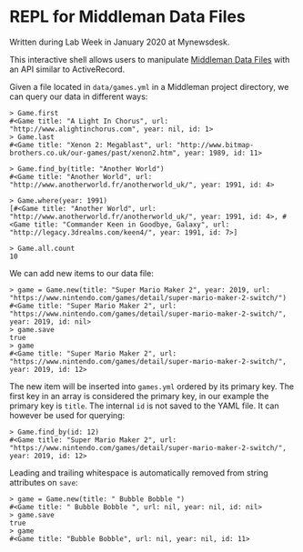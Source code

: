 # REPL for Middleman Data Files

Written during Lab Week in January 2020 at Mynewsdesk.

This interactive shell allows users to manipulate [Middleman Data Files](https://middlemanapp.com/advanced/data-files/) with an API similar to ActiveRecord.

Given a file located in `data/games.yml` in a Middleman project directory, we can query our data in different ways:

```
> Game.first
#<Game title: "A Light In Chorus", url: "http://www.alightinchorus.com", year: nil, id: 1>
> Game.last
#<Game title: "Xenon 2: Megablast", url: "http://www.bitmap-brothers.co.uk/our-games/past/xenon2.htm", year: 1989, id: 11>

> Game.find_by(title: "Another World")
#<Game title: "Another World", url: "http://www.anotherworld.fr/anotherworld_uk/", year: 1991, id: 4>
  
> Game.where(year: 1991)
[#<Game title: "Another World", url: "http://www.anotherworld.fr/anotherworld_uk/", year: 1991, id: 4>, #<Game title: "Commander Keen in Goodbye, Galaxy", url: "http://legacy.3drealms.com/keen4/", year: 1991, id: 7>]

> Game.all.count
10
```

We can add new items to our data file:

```
> game = Game.new(title: "Super Mario Maker 2", year: 2019, url: "https://www.nintendo.com/games/detail/super-mario-maker-2-switch/")
#<Game title: "Super Mario Maker 2", url: "https://www.nintendo.com/games/detail/super-mario-maker-2-switch/", year: 2019, id: nil>
> game.save
true
> game
#<Game title: "Super Mario Maker 2", url: "https://www.nintendo.com/games/detail/super-mario-maker-2-switch/", year: 2019, id: 12>
```

The new item will be inserted into `games.yml` ordered by its primary key. The first key in an array is considered the primary key, in our example the primary key is `title`. The internal `id` is not saved to the YAML file. It can however be used for querying:

```
> Game.find_by(id: 12)
#<Game title: "Super Mario Maker 2", url: "https://www.nintendo.com/games/detail/super-mario-maker-2-switch/", year: 2019, id: 12>
```

Leading and trailing whitespace is automatically removed from string attributes on `save`:

```
> game = Game.new(title: " Bubble Bobble ")
#<Game title: " Bubble Bobble ", url: nil, year: nil, id: nil>
> game.save
true
> game
#<Game title: "Bubble Bobble", url: nil, year: nil, id: 11>
```
